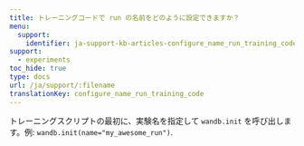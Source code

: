 ```yaml
---
title: トレーニングコードで run の名前をどのように設定できますか？
menu:
  support:
    identifier: ja-support-kb-articles-configure_name_run_training_code
support:
  - experiments
toc_hide: true
type: docs
url: /ja/support/:filename
translationKey: configure_name_run_training_code
---
```

トレーニングスクリプトの最初に、実験名を指定して `wandb.init` を呼び出します。例: `wandb.init(name="my_awesome_run")`.